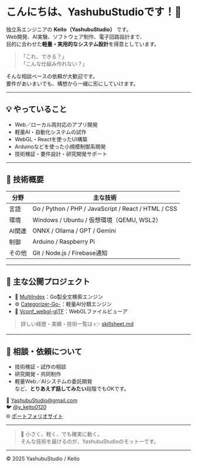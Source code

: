 # こんにちは、YashubuStudioです！👋

独立系エンジニアの **Keito（YashubuStudio）** です。  
Web開発、AI実験、ソフトウェア制作、電子回路設計まで、  
目的に合わせた**軽量・実用的なシステム設計**を得意としています。

> 「これ、できる？」  
> 「こんな仕組み作れない？」
  
そんな相談ベースの依頼が大歓迎です。  
要件があいまいでも、構想から一緒に形にしていけます。

---

## 💡 やっていること
- Web／ローカル両対応のアプリ開発  
- 軽量AI・自動化システムの試作  
- WebGL・Reactを使ったUI構築  
- Arduinoなどを使った小規模制御系開発  
- 技術検証・要件設計・研究開発サポート  

---

## 🧩 技術概要
| 分野 | 主な技術 |
|------|-----------|
| 言語 | Go / Python / PHP / JavaScript / React / HTML / CSS |
| 環境 | Windows / Ubuntu / 仮想環境（QEMU, WSL2） |
| AI関連 | ONNX / Ollama / GPT / Gemini |
| 制御 | Arduino / Raspberry Pi |
| その他 | Git / Node.js / Firebase通知 |

---

## 🚀 主な公開プロジェクト
- 🧭 [MultiIndex](https://hisuiyk.booth.pm/items/7214613)：Go製全文検索エンジン  
- ⚙️ [Categorizer-Go-](https://github.com/YashubuStudio/Categorizer-Go-)：軽量AI分類エンジン  
- 🎨 [Vconf_webgl-glTF](https://github.com/YashubuStudio/Vconf_webgl-glTF)：WebGLファイルビューア  

> 詳しい経歴・実績・技術一覧は 👉 [skillsheet.md](https://github.com/YashubuStudio/YashubuStudio/blob/main/skillsheet.md)

---

## 💬 相談・依頼について
- 技術検証・試作の相談  
- 研究開発・共同制作  
- 軽量Web／AIシステムの委託開発  
など、**とりあえず話してみたい**段階でもOKです。

📧 [YashubuStudio@gmail.com](mailto:YashubuStudio@gmail.com)  
🐦 [@y_keito0120](https://twitter.com/y_keito0120)  
🌐 [ポートフォリオサイト](https://portfolio.yashubustudioetc.com/record/record.html)  

---

> 💭 小さく、軽く、でも確実に動く。  
> そんな技術を届けるのが、YashubuStudioのモットーです。

---

© 2025 YashubuStudio / Keito
